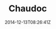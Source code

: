 ---
title: "Chaudoc"
date: 2014-12-13T08:26:41Z
draft: false
description: ""
type: post
region: "Southeast Asia"
country: "Vietnam"
thumbnail: "chaudoc-3.jpg"
---